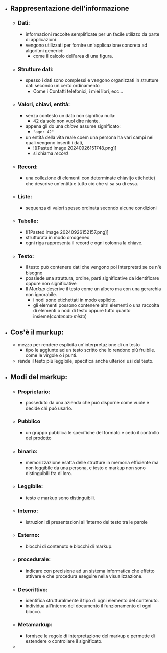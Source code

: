 - ## Rappresentazione dell'informazione
	- ### Dati:
		- informazioni raccolte semplificate per un facile utilizzo da parte di applicazioni
		- vengono utilizzati per fornire un'applicazione concreta ad algoritmi generici:
			- come il calcolo dell'area di una figura.
	- ### Strutture dati:
		- spesso i dati sono complessi e vengono organizzati in strutture dati secondo un certo ordinamento 
			- Come i Contatti telefonici, i miei libri, ecc...
	- ### Valori, chiavi, entità:
		- senza contesto un dato non significa nulla:
			- 42 da solo non vuol dire niente.
		- appena gli do una _chiave_ assume significato:
			- `"age: 42"`
		- un entità della vita reale coem una persona ha vari campi nei quali vengono inseriti i dati,
			- ![[Pasted image 20240926151748.png]]
			- si chiama _record_
	- ### Record:
		- una collezione di elementi con determinate chiavi(o etichette) che descrive un'entità e tutto ciò che si sa su di essa. 
	- ### Liste:
		- sequenza di valori spesso ordinata secondo alcune condizioni 
	- ### Tabelle:
		- ![[Pasted image 20240926152157.png]]
		- strutturata in modo omogeneo 
		- ogni riga rappresenta il record e ogni colonna la chiave.
	- ### Testo:
		- il testo può contenere dati che vengono poi interpretati se ce n'è bisogno
		- possiede una struttura, ordine, parti significative da identificare oppure non significative 
		- Il _Murkup_ descrive il testo come un albero ma con una gerarchia non ignorabile.
			- i nodi sono etichettati in modo esplicito.
			- gli elementi possono contenere altri elementi o una raccolta di elementi o nodi di testo oppure tutto quanto insieme(_contenuto misto_)
- ## Cos'è il murkup:
	- mezzo per rendere esplicita un'interpretazione di un testo
		- tipo le aggiunte ad un testo scritto che lo rendono più fruibile. come le virgole o i punti. 
	- rende il testo più leggibile, specifica anche ulteriori usi del testo.
- ## Modi del markup:
	- ### Proprietario: 
		- posseduto da una azienda che può disporne come vuole e decide chi può usarlo.
	- ### Pubblico 
		- un gruppo pubblica le specifiche del formato e cedo il controllo del prodotto
	- ### binario:
		- memorizzazione esatta delle strutture in memoria efficiente ma non leggibile da una persona, e testo e markup non sono distinguibili fra di loro.
	- ### Leggibile:
		- testo e markup sono distinguibili.
	- ### Interno:
		- istruzioni di presentazioni all'interno del testo tra le parole 
	- ### Esterno:
		- blocchi di contenuto e blocchi di markup.
	- ### procedurale:
		- indicare con precisione ad un sistema informatica che effetto attivare e che procedura eseguire nella visualizzazione.
	- ### Descrittivo:
		- identifica strutturalmente il tipo di ogni elemento del contenuto.
		- individua all'interno del documento il funzionamento di ogni blocco.
	- ### Metamarkup:
		- fornisce le regole di interpretazione del markup e permette di estendere o controllare il significato.
	- 